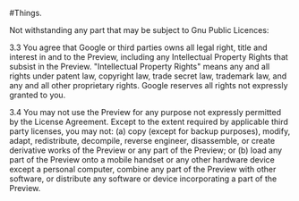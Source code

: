 #Things.

Not withstanding any part that may be subject to Gnu Public Licences:

3.3 You agree that Google or third parties owns all legal right, title and interest in and to the Preview, including any Intellectual Property Rights that subsist in the Preview. "Intellectual Property Rights" means any and all rights under patent law, copyright law, trade secret law, trademark law, and any and all other proprietary rights. Google reserves all rights not expressly granted to you.

3.4 You may not use the Preview for any purpose not expressly permitted by the License Agreement. Except to the extent required by applicable third party licenses, you may not: (a) copy (except for backup purposes), modify, adapt, redistribute, decompile, reverse engineer, disassemble, or create derivative works of the Preview or any part of the Preview; or (b) load any part of the Preview onto a mobile handset or any other hardware device except a personal computer, combine any part of the Preview with other software, or distribute any software or device incorporating a part of the Preview.

